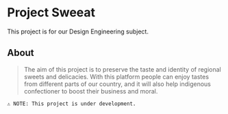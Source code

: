 # Project Sweeat

This project is for our Design Engineering subject.

## About

> The aim of this project is to preserve the taste and identity of regional sweets and delicacies. With this platform people can enjoy tastes from different parts of our country, and it will also help indigenous confectioner to boost their business and moral.

`⚠ NOTE: This project is under development.`
